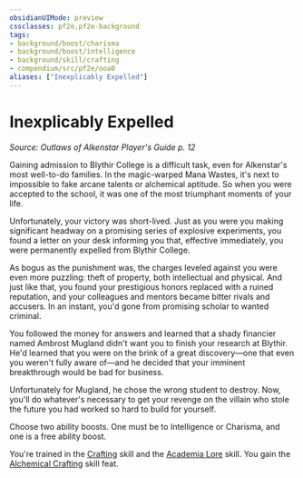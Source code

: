 ```yaml
---
obsidianUIMode: preview
cssclasses: pf2e,pf2e-background
tags:
- background/boost/charisma
- background/boost/intelligence
- background/skill/crafting
- compendium/src/pf2e/ooa0
aliases: ["Inexplicably Expelled"]
---
```

# Inexplicably Expelled
*Source: Outlaws of Alkenstar Player's Guide p. 12*  

Gaining admission to Blythir College is a difficult task, even for Alkenstar's most well-to-do families. In the magic-warped Mana Wastes, it's next to impossible to fake arcane talents or alchemical aptitude. So when you were accepted to the school, it was one of the most triumphant moments of your life.

Unfortunately, your victory was short-lived. Just as you were you making significant headway on a promising series of explosive experiments, you found a letter on your desk informing you that, effective immediately, you were permanently expelled from Blythir College.

As bogus as the punishment was, the charges leveled against you were even more puzzling: theft of property, both intellectual and physical. And just like that, you found your prestigious honors replaced with a ruined reputation, and your colleagues and mentors became bitter rivals and accusers. In an instant, you'd gone from promising scholar to wanted criminal.

You followed the money for answers and learned that a shady financier named Ambrost Mugland didn't want you to finish your research at Blythir. He'd learned that you were on the brink of a great discovery—one that even you weren't fully aware of—and he decided that your imminent breakthrough would be bad for business.

Unfortunately for Mugland, he chose the wrong student to destroy. Now, you'll do whatever's necessary to get your revenge on the villain who stole the future you had worked so hard to build for yourself.

Choose two ability boosts. One must be to Intelligence or Charisma, and one is a free ability boost.

You're trained in the [Crafting](compendium/skills.md#Crafting) skill and the [Academia Lore](compendium/skills.md#Lore) skill. You gain the [Alchemical Crafting](compendium/feats/alchemical-crafting.md) skill feat.